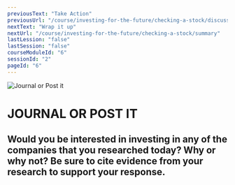 ```yaml
---
previousText: "Take Action"
previousUrl: "/course/investing-for-the-future/checking-a-stock/discussion"
nextText: "Wrap it up"
nextUrl: "/course/investing-for-the-future/checking-a-stock/summary"
lastLession: "false"
lastSession: "false"
courseModuleId: "6"
sessionId: "2"
pageId: "6"
---
```



![Journal or Post it](/assets/img/journal-it.png)
# JOURNAL OR POST IT

## Would you be interested in investing in any of the companies that you researched today? Why or why not? Be sure to cite evidence from your research to support your response.
<sparkle-feed-post assignment-name="Would you be interested in investing in any of the companies that you researched today? Why or why not? Be sure to cite evidence from your research to support your response" ></sparkle-feed-post>
